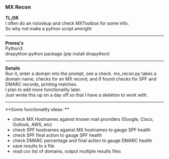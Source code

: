 ### MX Recon

**TL;DR**  
I often do an nslookup and check MXToolbox for some info.  
So why not make a python script amiright  
______________________________________________________________
**Prereq's**  
Python3  
dnspython python package (pip install dnspython)
______________________________________________________________
**Details**  
Run it, enter a domain into the prompt, see a check. 
mx_recon.py takes a domain name, checks for an MX record, and if found checks for SPF and DMARC records, printing matches.  
I plan to add more functionality later.  
Just wrote this up on a day off so that I have a skeleton to work with.  
______________________________________________________________
**Some functionality ideas:  **  
* check MX Hostnames against known mail providers (Google, Cisco, Outlook, AWS, etc)  
* check SPF hostnames against MX hostnames to gauge SPF health  
* check SPF final action to gauge SPF health  
* check DMARC percentage and final action to gauge DMARC health  
* save results to a file  
* read csv list of domains, output multiple results files
